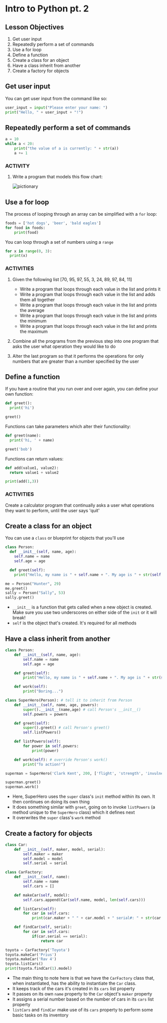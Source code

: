 # Intro to Python pt. 2

## Lesson Objectives

1. Get user input
1. Repeatedly perform a set of commands
1. Use a for loop
1. Define a function
1. Create a class for an object
1. Have a class inherit from another
1. Create a factory for objects


## Get user input

You can get user input from the command like so:

```python
user_input = input("Please enter your name: ")
print("Hello, " + user_input + "!")
```

## Repeatedly perform a set of commands

```python
a = 10
while a < 20:
    print("the value of a is currently: " + str(a))
    a += 1
```

### ACTIVITY

1. Write a program that models this flow chart:

    ![pictionary](http://pics.blameitonthevoices.com/032011/how_to_play_pictionary.jpg)


## Use a for loop

The process of looping through an array can be simplified with a `for` loop:

```python
foods = ['hot dogs', 'beer', 'bald eagles']
for food in foods:
    print(food)
```

You can loop through a set of numbers using a `range`

```python
for x in range(0, 3):
  print(x)
```

### ACTIVITIES

1. Given the following list [70, 95, 97, 55, 3, 24, 89, 97, 84, 11]
    - Write a program that loops through each value in the list and prints it
    - Write a program that loops through each value in the list and adds them all together
    - Write a program that loops through each value in the list and prints the average
    - Write a program that loops through each value in the list and prints the minimum
    - Write a program that loops through each value in the list and prints the maximum

1. Combine all the programs from the previous step into one program that asks the user what operation they would like to do

1. Alter the last program so that it performs the operations for only numbers that are greater than a number specified by the user

## Define a function

If you have a routine that you run over and over again, you can define your own function:

```python
def greet():
  print('hi')

greet()
```

Functions can take parameters which alter their functionality:

```python
def greet(name):
  print('hi, ' + name)

greet('bob')
```

Functions can return values:

```python
def add(value1, value2):
  return value1 + value2

print(add(1,3))
```

### ACTIVITIES

Create a calculator program that continually asks a user what operations they want to perform, until the user says 'quit'

## Create a class for an object

You can use a `class` or blueprint for objects that you'll use

```python
class Person:
  def __init__(self, name, age):
    self.name = name
    self.age = age

  def greet(self):
    print("Hello, my name is " + self.name + ". My age is " + str(self.age))

me = Person("Hunter", 29)
me.greet()
sally = Person("Sally", 53)
sally.greet()
```

- `__init__` is a function that gets called when a new object is created. Make sure you use two underscores on either side of the `init` or it will break!
- `self` is the object that's created.  It's required for all methods

## Have a class inherit from another

```python
class Person:
    def __init__(self, name, age):
        self.name = name
        self.age = age

    def greet(self):
        print("Hello, my name is " + self.name + ". My age is " + str(self.age))

    def work(self):
        print("Boring...")

class SuperHero(Person): # tell it to inherit from Person
    def __init__(self, name, age, powers):
        super().__init__(name,age) # call Person's __init__()
        self.powers = powers

    def greet(self):
        super().greet() # call Person's greet()
        self.listPowers()

    def listPowers(self):
        for power in self.powers:
            print(power)

    def work(self): # override Person's work()
        print("To action!")

superman = SuperHero('Clark Kent', 200, ['flight', 'strength', 'invulnerability'])

superman.greet()
superman.work()
```

- Here, SuperHero uses the `super` class's `init` method within its own.  It then continues on doing its own thing
- It does something similar with `greet`, going on to invoke `listPowers` (a method unique to the `SuperHero` class) which it defines next
- It overwrites the `super` class's `work` method

## Create a factory for objects

```python
class Car:
    def __init__(self, maker, model, serial):
        self.maker = maker
        self.model = model
        self.serial = serial

class CarFactory:
    def __init__(self, name):
        self.name = name
        self.cars = []

    def makeCar(self, model):
        self.cars.append(Car(self.name, model, len(self.cars)))

    def listCars(self):
        for car in self.cars:
            print(car.maker + " " + car.model + " serial#: " + str(car.serial))

    def findCar(self, serial):
        for car in self.cars:
            if(car.serial == serial):
                return car

toyota = CarFactory('Toyota')
toyota.makeCar('Prius')
toyota.makeCar('Rav 4')
toyota.listCars()
print(toyota.findCar(1).model)
```

- The main thing to note here is that we have the `CarFactory` class that, when instantiated, has the ability to instantiate the `Car` class.
- It keeps track of the cars it's created in its `cars` list property
- It passes on its own `name` property to the `Car` object's `maker` property
- It assigns a serial number based on the number of cars in its `cars` list property
- `listCars` and `findCar` make use of its `cars` property to perform some basic tasks on its inventory